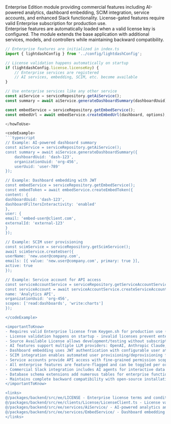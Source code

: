 <summary>
Enterprise Edition module providing commercial features including AI-powered analytics, dashboard embedding, SCIM integration, service accounts, and enhanced Slack functionality. License-gated features require valid Enterprise subscription for production use.
</summary>

<howToUse>
Enterprise features are automatically loaded when a valid license key is configured. The module extends the base application with additional services, models, and controllers while maintaining backward compatibility.

```typescript
// Enterprise features are initialized in index.ts
import { lightdashConfig } from '../config/lightdashConfig';

// License validation happens automatically on startup
if (lightdashConfig.license.licenseKey) {
    // Enterprise services are registered
    // AI services, embedding, SCIM, etc. become available
}

// Use enterprise services like any other service
const aiService = serviceRepository.getAiService();
const summary = await aiService.generateDashboardSummary(dashboardUuid);

const embedService = serviceRepository.getEmbedService();
const embedUrl = await embedService.createEmbedUrl(dashboard, options);

</howToUse>

<codeExample>
```typescript
// Example: AI-powered dashboard summary
const aiService = serviceRepository.getAiService();
const summary = await aiService.generateDashboardSummary({
    dashboardUuid: 'dash-123',
    organizationUuid: 'org-456',
    userUuid: 'user-789'
});

// Example: Dashboard embedding with JWT
const embedService = serviceRepository.getEmbedService();
const embedToken = await embedService.createEmbedToken({
content: {
dashboardUuid: 'dash-123',
dashboardFiltersInteractivity: 'enabled'
},
user: {
email: 'embed-user@client.com',
externalId: 'external-123'
}
});

// Example: SCIM user provisioning
const scimService = serviceRepository.getScimService();
await scimService.createUser({
userName: 'new.user@company.com',
emails: [{ value: 'new.user@company.com', primary: true }],
active: true
});

// Example: Service account for API access
const serviceAccountService = serviceRepository.getServiceAccountService();
const serviceAccount = await serviceAccountService.createServiceAccount({
name: 'Analytics API',
organizationUuid: 'org-456',
scopes: ['read:dashboards', 'write:charts']
});

</codeExample>

<importantToKnow>
- Requires valid Enterprise license from Keygen.sh for production use (24-hour cache)
- License validation happens on startup - invalid licenses prevent enterprise feature loading
- Source Available License allows development/testing without subscription
- AI features support multiple LLM providers: OpenAI, Anthropic Claude, Azure OpenAI
- Dashboard embedding uses JWT authentication with configurable user attributes
- SCIM integration enables automated user provisioning/deprovisioning for enterprise SSO
- Service accounts provide API access with fine-grained permission scopes
- All enterprise features are feature-flagged and can be toggled per organization
- Commercial Slack integration includes AI agents for interactive data exploration
- Database schema extensions add numerous tables for enterprise functionality
- Maintains complete backward compatibility with open-source installation
</importantToKnow>

<links>
@/packages/backend/src/ee/LICENSE - Enterprise license terms and conditions
@/packages/backend/src/ee/clients/License/LicenseClient.ts - License validation implementation
@/packages/backend/src/ee/services/AiService/ - AI-powered analytics and insights
@/packages/backend/src/ee/services/EmbedService/ - Dashboard embedding functionality
</links>
